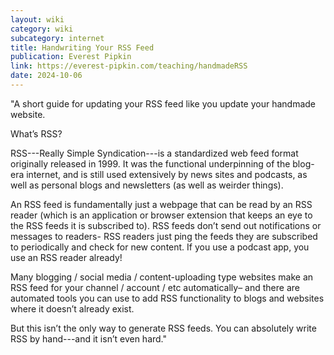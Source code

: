 ```yaml
---
layout: wiki
category: wiki
subcategory: internet
title: Handwriting Your RSS Feed
publication: Everest Pipkin
link: https://everest-pipkin.com/teaching/handmadeRSS
date: 2024-10-06
---
```


"A short guide for updating your RSS feed like you update your handmade website.

What’s RSS?

RSS---Really Simple Syndication---is a standardized web feed format originally released in 1999. It was the functional underpinning of the blog-era internet, and is still used extensively by news sites and podcasts, as well as personal blogs and newsletters (as well as weirder things).

An RSS feed is fundamentally just a webpage that can be read by an RSS reader (which is an application or browser extension that keeps an eye to the RSS feeds it is subscribed to). RSS feeds don’t send out notifications or messages to readers- RSS readers just ping the feeds they are subscribed to periodically and check for new content. If you use a podcast app, you use an RSS reader already!

Many blogging / social media / content-uploading type websites make an RSS feed for your channel / account / etc automatically– and there are automated tools you can use to add RSS functionality to blogs and websites where it doesn’t already exist.

But this isn’t the only way to generate RSS feeds. You can absolutely write RSS by hand---and it isn’t even hard."
